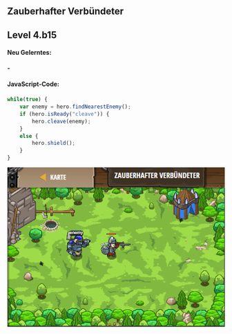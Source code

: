 ## **Zauberhafter Verbündeter**
## Level 4.b15

#### Neu Gelerntes:
<b>-</b>

[comment]: <> (Was wurde gelernt und wie funktioniert die Technik?)

#### JavaScript-Code:
```js
while(true) {
    var enemy = hero.findNearestEnemy();
    if (hero.isReady("cleave")) {
        hero.cleave(enemy);
    }
    else {
        hero.shield();
    }
}
```
![image](lvl4_b15.png)
